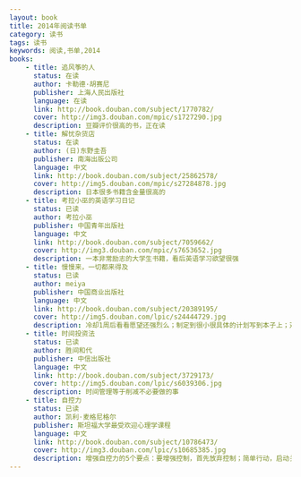 ```yaml
---
layout: book
title: 2014年阅读书单
category: 读书
tags: 读书
keywords: 阅读,书单,2014
books: 
    - title: 追风筝的人
      status: 在读
      author: 卡勒德·胡赛尼 
      publisher: 上海人民出版社
      language: 在读
      link: http://book.douban.com/subject/1770782/
      cover: http://img3.douban.com/mpic/s1727290.jpg
      description: 豆瓣评价很高的书，正在读
    - title: 解忧杂货店
      status: 在读
      author: (日)东野圭吾 
      publisher: 南海出版公司
      language: 中文
      link: http://book.douban.com/subject/25862578/
      cover: http://img5.douban.com/mpic/s27284878.jpg
      description: 日本很多书籍含金量很高的
    - title: 考拉小巫的英语学习日记
      status: 已读
      author: 考拉小巫  
      publisher: 中国青年出版社
      language: 中文
      link: http://book.douban.com/subject/7059662/
      cover: http://img3.douban.com/mpic/s7653652.jpg
      description: 一本非常励志的大学生书籍，看后英语学习欲望很强
    - title: 慢慢来，一切都来得及
      status: 已读
      author: meiya
      publisher: 中国商业出版社
      language: 中文
      link: http://book.douban.com/subject/20389195/
      cover: http://img5.douban.com/lpic/s24444729.jpg
      description: 冷却1周后看看愿望还强烈么；制定到很小很具体的计划写到本子上；对小的进步及时自我奖励；把计划告诉别人，让朋友一起监督你；每天都想象完成的样子；纪录目标进展画到曲线图上让自己每天都能清晰的看到；早睡早起，建立良好的作息规律
    - title: 时间投资法
      status: 已读
      author: 胜间和代
      publisher: 中信出版社
      language: 中文
      link: http://book.douban.com/subject/3729173/
      cover: http://img5.douban.com/lpic/s6039306.jpg
      description: 时间管理等于削减不必要做的事
    - title: 自控力
      status: 已读
      author: 凯利·麦格尼格尔
      publisher: 斯坦福大学最受欢迎心理学课程
      language: 中文
      link: http://book.douban.com/subject/10786473/
      cover: http://img3.douban.com/lpic/s10685385.jpg
      description: 增强自控力的5个要点：要增强控制，首先放弃控制；简单行动，启动关心；明确决定好过放任自流，找回哪怕一丁点的自控感；避免逃避生活的想法；停止批评自己，接纳自己，助长自信、自尊；
---
```

